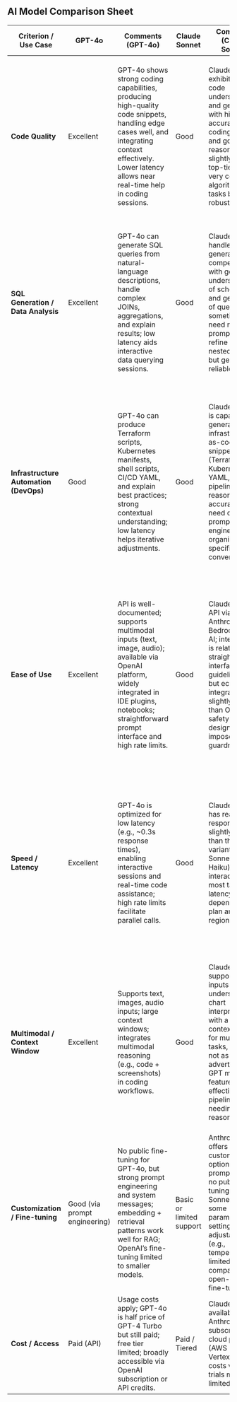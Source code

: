 ## AI Model Comparison Sheet

| Criterion / Use Case                   | GPT-4o                        | Comments (GPT-4o)                                                                                                                                                              | Claude Sonnet                | Comments (Claude Sonnet)                                                                                                                                                           | Gemini Flash                  | Comments (Gemini Flash)                                                                                                                                                             | DeepSeek-R1:7B               | Comments (DeepSeek-R1:7B)                                                                                                                                                           |
|----------------------------------------|-------------------------------|--------------------------------------------------------------------------------------------------------------------------------------------------------------------------------|------------------------------|-------------------------------------------------------------------------------------------------------------------------------------------------------------------------------------|-------------------------------|---------------------------------------------------------------------------------------------------------------------------------------------------------------------------------------|------------------------------|-------------------------------------------------------------------------------------------------------------------------------------------------------------------------------------|
| **Code Quality**                       | Excellent                     | GPT-4o shows strong coding capabilities, producing high-quality code snippets, handling edge cases well, and integrating context effectively. Lower latency allows near real-time help in coding sessions. | Good                         | Claude Sonnet exhibits strong code understanding and generation, with high accuracy on coding tasks and good reasoning; slightly below top-tier on very complex algorithmic tasks but still robust. | Good                          | Gemini Flash performs very well on code: handles long context (up to million-token windows), multimodal prompts (e.g., code + diagrams), and integrates with tools (calculators, code helpers) for code assistance. | Good                         | DeepSeek-R1:7B demonstrates solid accuracy on code generation, consistent outputs with reduced randomness; suitable for many coding tasks locally, though may occasionally be verbose in reasoning. |
| **SQL Generation / Data Analysis**     | Excellent                     | GPT-4o can generate SQL queries from natural-language descriptions, handle complex JOINs, aggregations, and explain results; low latency aids interactive data querying sessions. | Good                         | Claude Sonnet handles SQL generation competently, with good understanding of schemas and generation of queries; may sometimes need more prompting to refine complex nested queries but generally reliable. | Good                          | Gemini Flash excels at data-related tasks: long-context ingestion (e.g., schema definitions), multimodal inputs (e.g., tables screenshots), generating SQL and explaining analyses; fast responses aid iterative data exploration. | Basic or limited support      | DeepSeek-R1:7B can generate simple SQL queries and perform basic data analysis reasoning locally, but may lack advanced fine-tuning or deep database integration; suitable for prototyping, but may require manual verification. |
| **Infrastructure Automation (DevOps)** | Good                          | GPT-4o can produce Terraform scripts, Kubernetes manifests, shell scripts, CI/CD YAML, and explain best practices; strong contextual understanding; low latency helps iterative adjustments. | Good                         | Claude Sonnet is capable of generating infrastructure-as-code snippets (Terraform, Kubernetes YAML, CI/CD pipelines) with reasonable accuracy; may need careful prompt engineering for organization-specific conventions. | Good                          | Gemini Flash handles infra automation scripts well: can generate Terraform, Helm charts, Kubernetes manifests, and interpret logs or prompts with long context; built-in tool integrations can aid validation workflows. | Good                         | DeepSeek-R1:7B locally can generate common DevOps scripts (Terraform snippets, bash scripts, Kubernetes YAML) with decent quality; may require more manual checking and prompting for complex infra patterns; useful for offline or privacy-sensitive tasks. |
| **Ease of Use**                        | Excellent                     | API is well-documented; supports multimodal inputs (text, image, audio); available via OpenAI platform, widely integrated in IDE plugins, notebooks; straightforward prompt interface and high rate limits. | Good                         | Claude Sonnet API via Anthropic or Bedrock/Vertex AI; integration is relatively straightforward; interface and guidelines exist but ecosystem integrations slightly fewer than OpenAI; safety-first design may impose stricter guardrails. | Good                          | Gemini Flash via Google’s Generative AI API or Vertex AI: well-documented, integrated into Google ecosystem; supports multimodal and tool use out of the box; may require Google Cloud setup but generally accessible for teams using Google Cloud. | Basic or limited support      | DeepSeek-R1:7B runs locally via Ollama: straightforward once Ollama is installed; no external API keys needed; environment setup depends on local hardware; good for privacy/offline use, but initial setup and maintenance can be more involved than cloud-hosted services. |
| **Speed / Latency**                    | Excellent                     | GPT-4o is optimized for low latency (e.g., ~0.3s response times), enabling interactive sessions and real-time code assistance; high rate limits facilitate parallel calls. | Good                         | Claude Sonnet has reasonable response times; slightly slower than the fastest variants (e.g., Sonnet vs. Haiku), but still interactive for most tasks; latency depends on API plan and region. | Excellent                     | Gemini Flash prioritizes low latency and cost-efficiency for high-volume tasks; designed for real-time interactions, streaming responses, and handling long contexts quickly. | Basic or limited support      | DeepSeek-R1:7B running locally: latency depends on local hardware (GPU/CPU). On a sufficiently powerful machine, response is quick for moderate prompts, but large context or limited hardware can slow down inference compared to cloud services. |
| **Multimodal / Context Window**        | Excellent                     | Supports text, images, audio inputs; large context windows; integrates multimodal reasoning (e.g., code + screenshots) in coding workflows. | Good                         | Claude Sonnet supports vision inputs (image understanding, chart interpretation) with a strong context window for multimodal tasks, though not as widely advertised as GPT multimodal features; effective for pipelines needing image reasoning. | Excellent                     | Gemini Flash provides strong multimodal support (text, image, audio, video) and huge context windows (up to 1M tokens in enterprise), enabling processing of long documents, logs, diagrams in DevOps or data analysis contexts. | Limited                       | DeepSeek-R1:7B is primarily text-based; may support extended context (e.g., 32k tokens via Ollama), but lacks native multimodal support; useful for large text/code contexts but cannot process images/audio directly. |
| **Customization / Fine-tuning**        | Good (via prompt engineering) | No public fine-tuning for GPT-4o, but strong prompt engineering and system messages; embedding + retrieval patterns work well for RAG; OpenAI’s fine-tuning limited to smaller models. | Basic or limited support     | Anthropic offers few customization options beyond prompt design; no public fine-tuning of Sonnet, though some parameter settings may be adjustable (e.g., temperature); limited compared to open-source fine-tuning. | Basic or limited support      | Gemini currently does not expose direct fine-tuning; customization via prompt design, retrieval-augmented patterns, and tool integration; no user fine-tuning for Flash as of now. | Good (locally fine-tunable)   | DeepSeek-R1 family offers open-source models; one can fine-tune or use parameter-efficient tuning locally; Ollama supports pulling custom versions; offers flexibility for domain-specific adaptation. |
| **Cost / Access**                      | Paid (API)                    | Usage costs apply; GPT-4o is half price of GPT-4 Turbo but still paid; free tier limited; broadly accessible via OpenAI subscription or API credits. | Paid / Tiered                | Claude Sonnet available via Anthropic subscription or cloud providers (AWS Bedrock, Vertex AI); costs vary; free trials may be limited. | Paid / Tiered                  | Gemini Flash via Google Cloud; cost-effective for high volume, but requires Google Cloud billing; free quotas may exist in some environments. | Free locally                  | Running locally via Ollama is free after initial model download; hardware cost incurred; no per-call API costs. |
